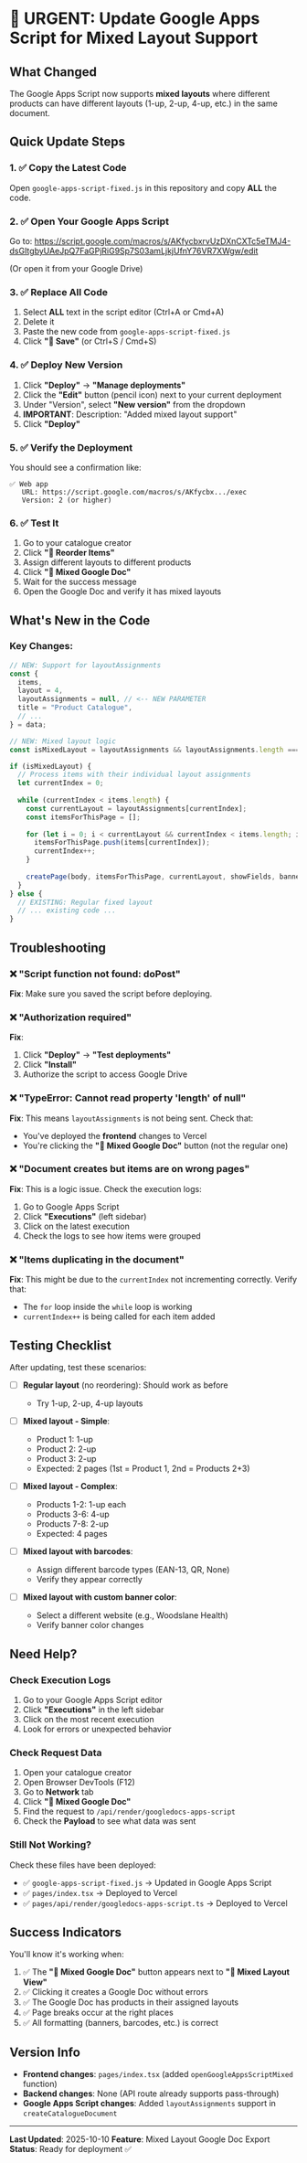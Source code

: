 # 🚨 URGENT: Update Google Apps Script for Mixed Layout Support

## What Changed
The Google Apps Script now supports **mixed layouts** where different products can have different layouts (1-up, 2-up, 4-up, etc.) in the same document.

## Quick Update Steps

### 1. ✅ Copy the Latest Code
Open `google-apps-script-fixed.js` in this repository and copy **ALL** the code.

### 2. ✅ Open Your Google Apps Script
Go to: https://script.google.com/macros/s/AKfycbxrvUzDXnCXTc5eTMJ4-dsGItgbyUAeJpQ7FaGPjRiG9Sp7S03amLjkjUfnY76VR7XWgw/edit

(Or open it from your Google Drive)

### 3. ✅ Replace All Code
1. Select **ALL** text in the script editor (Ctrl+A or Cmd+A)
2. Delete it
3. Paste the new code from `google-apps-script-fixed.js`
4. Click **"💾 Save"** (or Ctrl+S / Cmd+S)

### 4. ✅ Deploy New Version
1. Click **"Deploy"** → **"Manage deployments"**
2. Click the **"Edit"** button (pencil icon) next to your current deployment
3. Under "Version", select **"New version"** from the dropdown
4. **IMPORTANT**: Description: "Added mixed layout support"
5. Click **"Deploy"**

### 5. ✅ Verify the Deployment
You should see a confirmation like:
```
✅ Web app
   URL: https://script.google.com/macros/s/AKfycbx.../exec
   Version: 2 (or higher)
```

### 6. ✅ Test It
1. Go to your catalogue creator
2. Click **"🔀 Reorder Items"**
3. Assign different layouts to different products
4. Click **"🚀 Mixed Google Doc"**
5. Wait for the success message
6. Open the Google Doc and verify it has mixed layouts

## What's New in the Code

### Key Changes:
```javascript
// NEW: Support for layoutAssignments
const {
  items,
  layout = 4,
  layoutAssignments = null, // <-- NEW PARAMETER
  title = "Product Catalogue",
  // ...
} = data;

// NEW: Mixed layout logic
const isMixedLayout = layoutAssignments && layoutAssignments.length === items.length;

if (isMixedLayout) {
  // Process items with their individual layout assignments
  let currentIndex = 0;
  
  while (currentIndex < items.length) {
    const currentLayout = layoutAssignments[currentIndex];
    const itemsForThisPage = [];
    
    for (let i = 0; i < currentLayout && currentIndex < items.length; i++) {
      itemsForThisPage.push(items[currentIndex]);
      currentIndex++;
    }
    
    createPage(body, itemsForThisPage, currentLayout, showFields, bannerColor, websiteName, utmParams);
  }
} else {
  // EXISTING: Regular fixed layout
  // ... existing code ...
}
```

## Troubleshooting

### ❌ "Script function not found: doPost"
**Fix**: Make sure you saved the script before deploying.

### ❌ "Authorization required"
**Fix**: 
1. Click **"Deploy"** → **"Test deployments"**
2. Click **"Install"**
3. Authorize the script to access Google Drive

### ❌ "TypeError: Cannot read property 'length' of null"
**Fix**: This means `layoutAssignments` is not being sent. Check that:
- You've deployed the **frontend** changes to Vercel
- You're clicking the **"🚀 Mixed Google Doc"** button (not the regular one)

### ❌ "Document creates but items are on wrong pages"
**Fix**: This is a logic issue. Check the execution logs:
1. Go to Google Apps Script
2. Click **"Executions"** (left sidebar)
3. Click on the latest execution
4. Check the logs to see how items were grouped

### ❌ "Items duplicating in the document"
**Fix**: This might be due to the `currentIndex` not incrementing correctly. Verify that:
- The `for` loop inside the `while` loop is working
- `currentIndex++` is being called for each item added

## Testing Checklist

After updating, test these scenarios:

- [ ] **Regular layout** (no reordering): Should work as before
  - Try 1-up, 2-up, 4-up layouts
  
- [ ] **Mixed layout - Simple**: 
  - Product 1: 1-up
  - Product 2: 2-up
  - Product 3: 2-up
  - Expected: 2 pages (1st = Product 1, 2nd = Products 2+3)

- [ ] **Mixed layout - Complex**:
  - Products 1-2: 1-up each
  - Products 3-6: 4-up
  - Products 7-8: 2-up
  - Expected: 4 pages

- [ ] **Mixed layout with barcodes**: 
  - Assign different barcode types (EAN-13, QR, None)
  - Verify they appear correctly

- [ ] **Mixed layout with custom banner color**:
  - Select a different website (e.g., Woodslane Health)
  - Verify banner color changes

## Need Help?

### Check Execution Logs
1. Go to your Google Apps Script editor
2. Click **"Executions"** in the left sidebar
3. Click on the most recent execution
4. Look for errors or unexpected behavior

### Check Request Data
1. Open your catalogue creator
2. Open Browser DevTools (F12)
3. Go to **Network** tab
4. Click **"🚀 Mixed Google Doc"**
5. Find the request to `/api/render/googledocs-apps-script`
6. Check the **Payload** to see what data was sent

### Still Not Working?
Check these files have been deployed:
- ✅ `google-apps-script-fixed.js` → Updated in Google Apps Script
- ✅ `pages/index.tsx` → Deployed to Vercel
- ✅ `pages/api/render/googledocs-apps-script.ts` → Deployed to Vercel

## Success Indicators

You'll know it's working when:
1. ✅ The **"🚀 Mixed Google Doc"** button appears next to **"🎨 Mixed Layout View"**
2. ✅ Clicking it creates a Google Doc without errors
3. ✅ The Google Doc has products in their assigned layouts
4. ✅ Page breaks occur at the right places
5. ✅ All formatting (banners, barcodes, etc.) is correct

## Version Info
- **Frontend changes**: `pages/index.tsx` (added `openGoogleAppsScriptMixed` function)
- **Backend changes**: None (API route already supports pass-through)
- **Google Apps Script changes**: Added `layoutAssignments` support in `createCatalogueDocument`

---

**Last Updated**: 2025-10-10
**Feature**: Mixed Layout Google Doc Export
**Status**: Ready for deployment ✅

